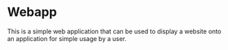 # Webapp

This is a simple web application that can be used to display a website onto an application for simple usage by a user.
